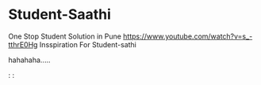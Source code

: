 # Student-Saathi
One Stop Student Solution in Pune
https://www.youtube.com/watch?v=s_-tthrE0Hg
Insspiration For Student-sathi

hahahaha.....

:
:


